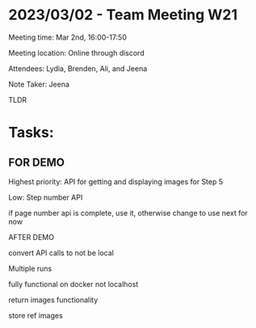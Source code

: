 # 2023/03/02 - Team Meeting W21

Meeting time: Mar 2nd, 16:00-17:50

Meeting location: Online through discord

Attendees: Lydia, Brenden, Ali, and Jeena

Note Taker: Jeena

TLDR

# Tasks:

## FOR DEMO

Highest priority: API for getting and displaying images for Step 5

Low: Step number API

if page number api is complete, use it, otherwise change to use next for now

AFTER DEMO

convert API calls to not be local

Multiple runs

fully functional on docker not localhost

return images functionality

store ref images

